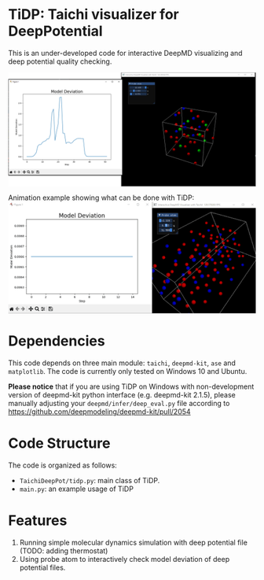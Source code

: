 # TiDP: Taichi visualizer for DeepPotential

This is an under-developed code for interactive DeepMD visualizing and deep potential quality checking.

<img src="https://github.com/theAfish/TiDP/blob/main/show.png" align="center" width="600">

Animation example showing what can be done with TiDP:
<img src="https://github.com/theAfish/TiDP/blob/main/Animation.gif" align="center" width="1000">

# Dependencies

This code depends on three main module: `taichi`, `deepmd-kit`, `ase` and `matplotlib`. The code is currently only tested on Windows 10 and Ubuntu.

**Please notice** that if you are using TiDP on Windows with non-development version of deepmd-kit python interface (e.g. deepmd-kit 2.1.5), please manually adjusting your `deepmd/infer/deep_eval.py` file according to https://github.com/deepmodeling/deepmd-kit/pull/2054

# Code Structure

The code is organized as follows:

* ``TaichiDeepPot/tidp.py``: main class of TiDP.
* ``main.py``: an example usage of TiDP

# Features
1. Running simple molecular dynamics simulation with deep potential file (TODO: adding thermostat)
2. Using probe atom to interactively check model deviation of deep potential files.
